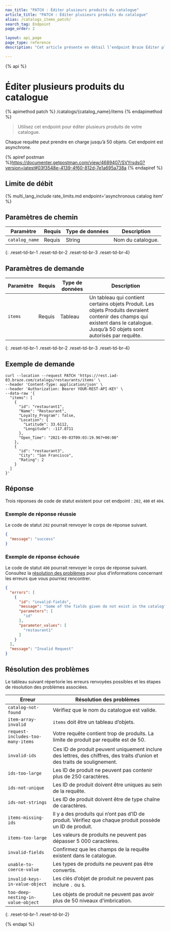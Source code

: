 ```yaml
---
nav_title: "PATCH : Éditer plusieurs produits du catalogue"
article_title: "PATCH : Éditer plusieurs produits du catalogue"
alias: /catalogs_items_patch/
search_tag: Endpoint
page_order: 2

layout: api_page
page_type: reference
description: "Cet article présente en détail l’endpoint Braze Éditer plusieurs produits du catalogue."

---
```

{% api %}
# Éditer plusieurs produits du catalogue
{% apimethod patch %}
/catalogs/{catalog_name}/items
{% endapimethod %}

> Utilisez cet endpoint pour éditer plusieurs produits de votre catalogue. 

Chaque requête peut prendre en charge jusqu’à 50 objets. Cet endpoint est asynchrone.

{% apiref postman %}https://documenter.getpostman.com/view/4689407/SVYrsdsG?version=latest#03f3548e-4139-4f60-812d-7e1a695a738a {% endapiref %}

## Limite de débit

{% multi_lang_include rate_limits.md endpoint='asynchronous catalog item' %}

## Paramètres de chemin

| Paramètre | Requis | Type de données | Description |
|---|---|---|---|
| `catalog_name` | Requis | String | Nom du catalogue. |
{: .reset-td-br-1 .reset-td-br-2 .reset-td-br-3 .reset-td-br-4}

## Paramètres de demande

| Paramètre | Requis | Type de données | Description |
|---|---|---|---|
| `items` | Requis | Tableau | Un tableau qui contient certains objets Produit. Les objets Produits devraient contenir des champs qui existent dans le catalogue. Jusqu’à 50 objets sont autorisés par requête. |
{: .reset-td-br-1 .reset-td-br-2 .reset-td-br-3 .reset-td-br-4}

## Exemple de demande

```
curl --location --request PATCH 'https://rest.iad-03.braze.com/catalogs/restaurants/items' \
--header 'Content-Type: application/json' \
--header 'Authorization: Bearer YOUR-REST-API-KEY' \
--data-raw '{
  "items": [
    {
      "id": "restaurant1",
      "Name": "Restaurant",
      "Loyalty_Program": false,
      "Location": {
        "Latitude": 33.6112,
        "Longitude": -117.8711
      },
      "Open_Time": "2021-09-03T09:03:19.967+00:00"
    },
    {
      "id": "restaurant3",
      "City": "San Francisco",
      "Rating": 2
    }
  ]
}'
```

## Réponse

Trois réponses de code de statut existent pour cet endpoint : `202`, `400` et `404`.

### Exemple de réponse réussie

Le code de statut `202` pourrait renvoyer le corps de réponse suivant.

```json
{
  "message": "success"
}
```

### Exemple de réponse échouée

Le code de statut `400` pourrait renvoyer le corps de réponse suivant. Consultez la [résolution des problèmes](#troubleshooting) pour plus d’informations concernant les erreurs que vous pourriez rencontrer.

```json
{
  "errors": [
    {
      "id": "invalid-fields",
      "message": "Some of the fields given do not exist in the catalog",
      "parameters": [
        "id"
      ],
      "parameter_values": [
        "restaurant1"
      ]
    }
  ],
  "message": "Invalid Request"
}
```

## Résolution des problèmes

Le tableau suivant répertorie les erreurs renvoyées possibles et les étapes de résolution des problèmes associées.

| Erreur | Résolution des problèmes |
| --- | --- |
| `catalog-not-found` | Vérifiez que le nom du catalogue est valide. |
| `item-array-invalid` | `items` doit être un tableau d’objets. |
| `request-includes-too-many-items` | Votre requête contient trop de produits. La limite de produit par requête est de 50. |
| `invalid-ids` | Ces ID de produit peuvent uniquement inclure des lettres, des chiffres, des traits d’union et des traits de soulignement. |
| `ids-too-large` | Les ID de produit ne peuvent pas contenir plus de 250 caractères. |
| `ids-not-unique` | Les ID de produit doivent être uniques au sein de la requête. |
| `ids-not-strings` | Les ID de produit doivent être de type chaîne de caractères. |
| `items-missing-ids` | Il y a des produits qui n’ont pas d’ID de produit. Vérifiez que chaque produit possède un ID de produit. |
| `items-too-large` | Les valeurs de produits ne peuvent pas dépasser 5 000 caractères. |
| `invalid-fields` | Confirmez que les champs de la requête existent dans le catalogue. |
| `unable-to-coerce-value` | Les types de produits ne peuvent pas être convertis. |
| `invalid-keys-in-value-object` | Les clés d’objet de produit ne peuvent pas inclure `.` ou `$`. |
| `too-deep-nesting-in-value-object` | Les objets de produit ne peuvent pas avoir plus de 50 niveaux d’imbrication. |
{: .reset-td-br-1 .reset-td-br-2}

{% endapi %}